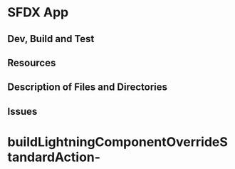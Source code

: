 # SFDX  App

## Dev, Build and Test


## Resources


## Description of Files and Directories


## Issues


# buildLightningComponentOverrideStandardAction-
